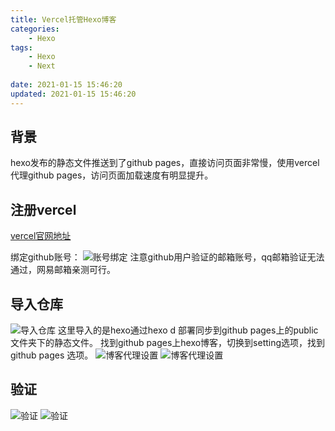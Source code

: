 ```yaml
---
title: Vercel托管Hexo博客
categories: 
	- Hexo
tags: 
	- Hexo 
	- Next
	
date: 2021-01-15 15:46:20	
updated: 2021-01-15 15:46:20
---
```


## <span id="inline-blue">背景<span>
hexo发布的静态文件推送到了github pages，直接访问页面非常慢，使用vercel代理github pages，访问页面加载速度有明显提升。
##	<span id="inline-blue">注册vercel<span>
<a href="https://vercel.com/">vercel官网地址</a>

绑定github账号：
![账号绑定](/images/hexo/vercel/hexo_vercel_20210115_001.png)
注意github用户验证的邮箱账号，qq邮箱验证无法通过，网易邮箱亲测可行。

## <span id="inline-blue">导入仓库<span>

![导入仓库](/images/hexo/vercel/hexo_vercel_20210115_002.png)
这里导入的是hexo通过hexo d 部署同步到github pages上的public文件夹下的静态文件。
找到github pages上hexo博客，切换到setting选项，找到github pages 选项。
![博客代理设置](/images/hexo/vercel/hexo_vercel_20210115_003.png)
![博客代理设置](/images/hexo/vercel/hexo_vercel_20210115_004.png)

## <span id="inline-blue">验证<span>
![验证](/images/hexo/vercel/hexo_vercel_20210115_005.png)
![验证](/images/hexo/vercel/hexo_vercel_20210115_006.png)










